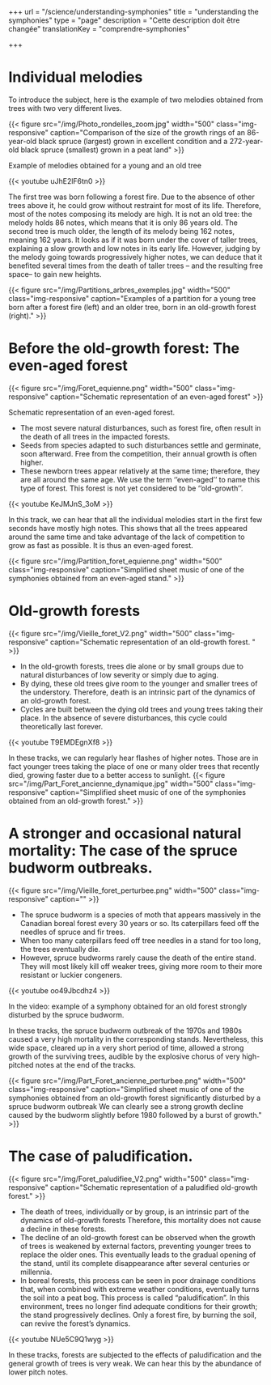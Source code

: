 +++
url  = "/science/understanding-symphonies"
title = "understanding the symphonies"
type = "page"
description =  "Cette description doit être changée"
translationKey = "comprendre-symphonies"

+++


# Individual melodies

To introduce the subject, here is the example of two melodies obtained from trees with two very different lives.


{{< figure src="/img/Photo_rondelles_zoom.jpg" width="500" class="img-responsive" caption="Comparison of the size of the growth rings of an 86-year-old black spruce (largest) grown in excellent condition and a 272-year-old black spruce (smallest) grown in a peat land" >}}

Example of melodies obtained for a young and an old tree

<div class="row">
<div class="col-md-7">
{{< youtube uJhE2lF6tn0 >}}
</div>
</div>

The first tree was born following a forest fire. Due to the absence of other trees above it, he could grow without restraint for most of its life. Therefore, most of the notes composing its melody are high. It is not an old tree: the melody holds 86 notes, which means that it is only 86 years old.
The second tree is much older, the length of its melody being 162 notes, meaning 162 years. It looks as if it was born under the cover of taller trees, explaining a slow growth and low notes in its early life. However, judging by the melody going towards progressively higher notes, we can deduce that it benefited several times from the death of taller trees – and the resulting free space– to gain new heights. 



{{< figure src="/img/Partitions_arbres_exemples.jpg" width="500" class="img-responsive" caption="Examples of a partition for a young tree born after a forest fire (left) and an older tree, born in an old-growth forest (right)." >}}

# Before the old-growth forest: The even-aged forest

{{< figure src="/img/Foret_equienne.png" width="500" class="img-responsive" caption="Schematic representation of an even-aged forest" >}}

Schematic representation of an even-aged forest.
- The most severe natural disturbances, such as forest fire, often result in the death of all trees in the impacted forests.
- Seeds from species adapted to such disturbances settle and germinate, soon afterward. Free from the competition, their annual growth is often higher. 
- These newborn trees appear relatively at the same time; therefore, they are all around the same age.  We use the term ‘’even-aged’’ to name this type of forest.  This forest is not yet considered to be ‘’old-growth’’. 


<div class="row">
<div class="col-md-7">
{{< youtube KeJMJnS_3oM >}}
</div>
</div>

In this track, we can hear that all the individual melodies start in the first few seconds have mostly high notes. This shows that all the trees appeared around the same time and take advantage of the lack of competition to grow as fast as possible. It is thus an even-aged forest.




{{< figure src="/img/Partition_foret_equienne.png" width="500" class="img-responsive" caption="Simplified sheet music of one of the symphonies obtained from an even-aged stand." >}}

# Old-growth forests


{{< figure src="/img/Vieille_foret_V2.png" width="500" class="img-responsive" caption="Schematic representation of an old-growth forest. " >}}

- In the old-growth forests, trees die alone or by small groups due to natural disturbances of low severity or simply due to aging. 
- By dying, these old trees give room to the younger and smaller trees of the understory. Therefore, death is an intrinsic part of the dynamics of an old-growth forest. 
- Cycles are built between the dying old trees and young trees taking their place. In the absence of severe disturbances, this cycle could theoretically last forever. 


<div class="row">
<div class="col-md-7">
{{< youtube T9EMDEgnXf8 >}}
</div>
</div>


In these tracks, we can regularly hear flashes of higher notes. Those are in fact younger trees taking the place of one or many older trees that recently died, growing faster due to a better access to sunlight. 
{{< figure src="/img/Part_Foret_ancienne_dynamique.jpg" width="500" class="img-responsive" caption="Simplified sheet music of one of the symphonies obtained from an old-growth forest." >}}


# A stronger and occasional natural mortality: The case of the spruce budworm outbreaks.

{{< figure src="/img/Vieille_foret_perturbee.png" width="500" class="img-responsive" caption="" >}}


- The spruce budworm is a species of moth that appears massively in the Canadian boreal forest every 30 years or so. Its caterpillars feed off the needles of spruce and fir trees. 
- When too many caterpillars feed off tree needles in a stand for too long, the trees eventually die.  
- However, spruce budworms rarely cause the death of the entire stand. They will most likely kill off weaker trees, giving more room to their more resistant or luckier congeners. 


<div class="row">
<div class="col-md-7">
{{< youtube oo49Jbcdhz4 >}}
</div>
</div>

In the video: example of a symphony obtained for an old forest strongly disturbed by the spruce budworm.

In these tracks, the spruce budworm outbreak of the 1970s and 1980s caused a very high mortality in the corresponding stands. Nevertheless, this wide space, cleared up in a very short period of time, allowed a strong growth of the surviving trees, audible by the explosive chorus of very high-pitched notes at the end of the tracks.

{{< figure src="/img/Part_Foret_ancienne_perturbee.png" width="500" class="img-responsive" caption="Simplified sheet music of one of the symphonies obtained from an old-growth forest significantly disturbed by a spruce budworm outbreak We can clearly see a strong growth decline caused by the budworm slightly before 1980 followed by a burst of growth." >}}

# The case of paludification.


{{< figure src="/img/Foret_paludifiee_V2.png" width="500" class="img-responsive" caption="Schematic representation of a paludified old-growth forest." >}}

- The death of trees, individually or by group, is an intrinsic part of the dynamics of old-growth forests Therefore, this mortality does not cause a decline in these forests.
- The decline of an old-growth forest can be observed when the growth of trees is weakened by external factors, preventing younger trees to replace the older ones. This eventually leads to the gradual opening of the stand, until its complete disappearance after several centuries or millennia. 
- In boreal forests, this process can be seen in poor drainage conditions that, when combined with extreme weather conditions, eventually turns the soil into a peat bog. This process is called “paludification”.  In this environment, trees no longer find adequate conditions for their growth; the stand progressively declines. Only a forest fire, by burning the soil, can revive the forest’s dynamics. 


<div class="row">
<div class="col-md-7">
{{< youtube NUe5C9Q1wyg >}}
</div>
</div>

In these tracks, forests are subjected to the effects of paludification and the general growth of trees is very weak. We can hear this by the abundance of lower pitch notes. 